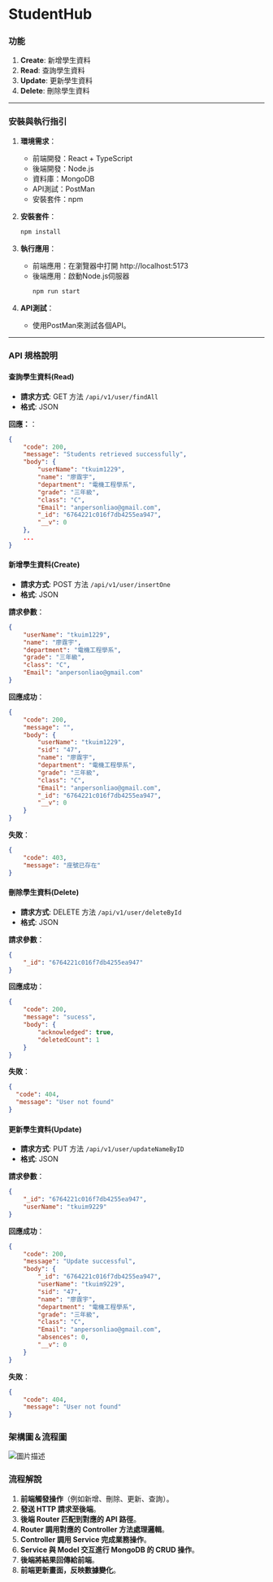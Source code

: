 # StudentHub

### **功能**
1. **Create**: 新增學生資料
2. **Read**: 查詢學生資料
3. **Update**: 更新學生資料
4. **Delete**: 刪除學生資料

---

### **安裝與執行指引**
1. **環境需求**：
   - 前端開發：React + TypeScript
   - 後端開發：Node.js
   - 資料庫：MongoDB
   - API測試：PostMan
   - 安裝套件：npm

2. **安裝套件**：
   ```bash
   npm install
   ```

3. **執行應用**：
   - 前端應用：在瀏覽器中打開 http://localhost:5173
   - 後端應用：啟動Node.js伺服器
     ```bash
     npm run start
     ```

4. **API測試**：
   - 使用PostMan來測試各個API。

---

### **API 規格說明**

#### **查詢學生資料(Read)**
- **請求方式**: GET 方法 `/api/v1/user/findAll`
- **格式**: JSON

**回應：**：
```json
{
    "code": 200,
    "message": "Students retrieved successfully",
    "body": {
        "userName": "tkuim1229",
        "name": "廖霆宇",
        "department": "電機工程學系",
        "grade": "三年級",
        "class": "C",
        "Email": "anpersonliao@gmail.com",
        "_id": "6764221c016f7db4255ea947",
        "__v": 0
    },
    ...
}
```

#### **新增學生資料(Create)**
- **請求方式**: POST 方法 `/api/v1/user/insertOne`
- **格式**: JSON

**請求參數**：
```json
{
    "userName": "tkuim1229",
    "name": "廖霆宇",
    "department": "電機工程學系",
    "grade": "三年級",
    "class": "C",
    "Email": "anpersonliao@gmail.com"
}
```

**回應成功**：
```json
{
    "code": 200,
    "message": "",
    "body": {
        "userName": "tkuim1229",
        "sid": "47",
        "name": "廖霆宇",
        "department": "電機工程學系",
        "grade": "三年級",
        "class": "C",
        "Email": "anpersonliao@gmail.com",
        "_id": "6764221c016f7db4255ea947",
        "__v": 0
    }
}
```

**失敗**：
```json
{
    "code": 403,
    "message": "座號已存在"
}
```

#### **刪除學生資料(Delete)**
- **請求方式**: DELETE 方法 `/api/v1/user/deleteById`
- **格式**: JSON

**請求參數**：
```json
{
    "_id": "6764221c016f7db4255ea947"
}
```

**回應成功**：
```json
{
    "code": 200,
    "message": "sucess",
    "body": {
        "acknowledged": true,
        "deletedCount": 1
    }
}
```

**失敗**：
```json
{
  "code": 404,
  "message": "User not found"
}
```

#### **更新學生資料(Update)**
- **請求方式**: PUT 方法 `/api/v1/user/updateNameByID`
- **格式**: JSON

**請求參數**：
```json
{
    "_id": "6764221c016f7db4255ea947",
    "userName": "tkuim9229"
}
```

**回應成功**：
```json
{
    "code": 200,
    "message": "Update successful",
    "body": {
        "_id": "6764221c016f7db4255ea947",
        "userName": "tkuim9229",
        "sid": "47",
        "name": "廖霆宇",
        "department": "電機工程學系",
        "grade": "三年級",
        "class": "C",
        "Email": "anpersonliao@gmail.com",
        "absences": 0,
        "__v": 0
    }
}
```

**失敗**：
```json
{
    "code": 404,
    "message": "User not found"
}
```

### **架構圖＆流程圖**
![圖片描述](./image.jpg)

### **流程解說**

1. **前端觸發操作**（例如新增、刪除、更新、查詢）。
2. **發送 HTTP 請求至後端**。
3. **後端 Router 匹配到對應的 API 路徑**。
4. **Router 調用對應的 Controller 方法處理邏輯**。
5. **Controller 調用 Service 完成業務操作**。
6. **Service 與 Model 交互進行 MongoDB 的 CRUD 操作**。
7. **後端將結果回傳給前端**。
8. **前端更新畫面，反映數據變化**。
